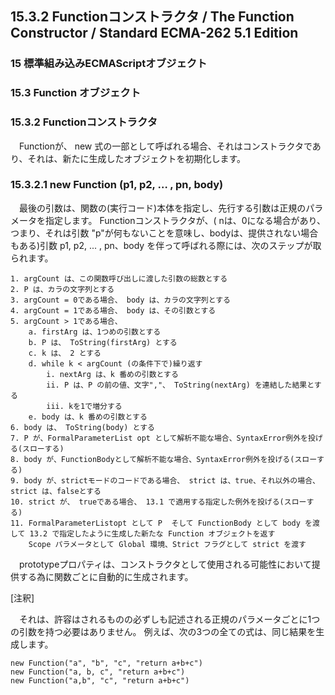 15.3.2 Functionコンストラクタ / The Function Constructor / Standard ECMA-262 5.1 Edition
----------------------------------------------------------------------------------------

### 15 標準組み込みECMAScriptオブジェクト

### 15.3 Function オブジェクト

### 15.3.2 Functionコンストラクタ

　Functionが、 new
式の一部として呼ばれる場合、それはコンストラクタであり、それは、新たに生成したオブジェクトを初期化します。

### 15.3.2.1 new Function (p1, p2, … , pn, body)

　最後の引数は、関数の(実行コード)本体を指定し、先行する引数は正規のパラメータを指定します。
Functionコンストラクタが、( nは、0になる場合があり、つまり、それは引数
"p"が何もないことを意味し、bodyは、提供されない場合もある)引数 p1, p2,
... , pn、body を伴って呼ばれる際には、次のステップが取られます。

    1. argCount は、この関数呼び出しに渡した引数の総数とする
    2. P は、カラの文字列とする
    3. argCount = 0である場合、 body は、カラの文字列とする
    4. argCount = 1である場合、 body は、その引数とする
    5. argCount > 1である場合、
        a. firstArg は、1つめの引数とする
        b. P は、 ToString(firstArg) とする
        c. k は、 2 とする
        d. while k < argCount (の条件下で)繰り返す
            i. nextArg は、k 番めの引数とする
            ii. P は、P の前の値、文字","、 ToString(nextArg) を連結した結果とする
            iii. kを1で増分する
        e. body は、k 番めの引数とする
    6. body は、 ToString(body) とする
    7. P が、FormalParameterList opt として解析不能な場合、SyntaxError例外を投げる(スローする)
    8. body が、FunctionBodyとして解析不能な場合、SyntaxError例外を投げる(スローする)
    9. body が、strictモードのコードである場合、 strict は、true、それ以外の場合、 strict は、falseとする
    10. strict が、 trueである場合、 13.1 で適用する指定した例外を投げる(スローする)
    11. FormalParameterListopt として P  そして FunctionBody として body を渡して 13.2 で指定したように生成した新たな Function オブジェクトを返す
        Scope パラメータとして Global 環境、Strict フラグとして strict を渡す

　prototypeプロパティは、コンストラクタとして使用される可能性において提供する為に関数ごとに自動的に生成されます。

[注釈]

　それは、許容はされるものの必ずしも記述される正規のパラメータごとに1つの引数を持つ必要はありません。
例えば、次の3つの全ての式は、同じ結果を生成します。

    new Function("a", "b", "c", "return a+b+c")
    new Function("a, b, c", "return a+b+c")
    new Function("a,b", "c", "return a+b+c")
